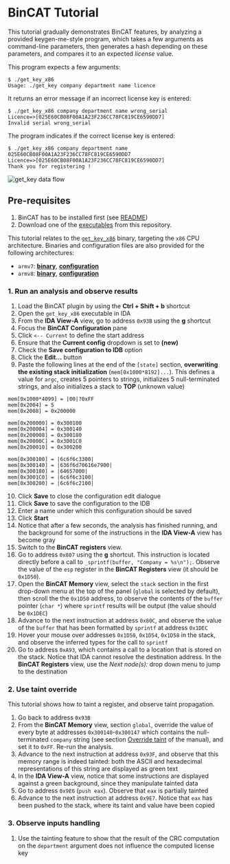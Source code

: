# BinCAT Tutorial

This tutorial gradually demonstrates BinCAT features, by analyzing a provided
keygen-me-style program, which takes a few arguments as command-line
parameters, then generates a hash depending on these parameters, and compares
it to an expected *license* value.

This program expects a few arguments:
```
$ ./get_key_x86
Usage: ./get_key company department name licence
```

It returns an error message if an incorrect license key is entered:
```
$ ./get_key_x86 company department name wrong_serial
Licence=>[025E60CB08F00A1A23F236CC78FC819CE6590DD7]
Invalid serial wrong_serial
```

The program indicates if the correct license key is entered:
```
$ ./get_key_x86 company department name 025E60CB08F00A1A23F236CC78FC819CE6590DD7
Licence=>[025E60CB08F00A1A23F236CC78FC819CE6590DD7]
Thank you for registering !
```

![get_key data flow](img/get_key-dataflow.png)

## Pre-requisites
1. BinCAT has to be installed first (see [README](../README.md#installation))
2. Download one of the [executables](../../../raw/master/doc/get_key) from this repository.

This tutorial relates to the
[`get_key_x86`](../../../raw/master/doc/get_key/get_key_x86) binary, targeting
the `x86` CPU architecture.
Binaries and configuration files are also provided for the following architectures:

* `armv7`: [**binary**](../../../raw/master/doc/get_key/get_key_armv7), [**configuration**](../../../raw/master/doc/get_key/get_key_armv7.ini)
* `armv8`: [**binary**](../../../raw/master/doc/get_key/get_key_armv8), [**configuration**](../../../raw/master/doc/get_key/get_key_armv8.ini)


### 1. Run an analysis and observe results

1. Load the BinCAT plugin by using the **Ctrl + Shift + b** shortcut
2. Open the `get_key_x86` executable in IDA
3. From the **IDA View-A** view, go to address `0x93B` using the **g**
   shortcut
4. Focus the **BinCAT Configuration** pane
5. Click `<-- Current` to define the start address
6. Ensure that the **Current config** dropdown is set to **(new)**
7. Check the **Save configuration to IDB** option
8. Click the **Edit...** button
9. Paste the following lines at the end of the `[state]` section, **overwriting
   the existing stack initialization** (`mem[0x1000*8192]...`). This defines
   a value for `argc`, creates 5 pointers to strings, initializes 5
   null-terminated strings, and also initializes a stack to **TOP** (unknown
   value)
```
mem[0x1000*4099] = |00|?0xFF
mem[0x2004] = 5
mem[0x2008] = 0x200000

mem[0x200000] = 0x300100
mem[0x200004] = 0x300140
mem[0x200008] = 0x300180
mem[0x20000C] = 0x3001C0
mem[0x200010] = 0x300200

mem[0x300100] = |6c6f6c3300|
mem[0x300140] = |636f6d70616e7900|
mem[0x300180] = |64657000|
mem[0x3001C0] = |6c6f6c3100|
mem[0x300200] = |6c6f6c2100|
```
10. Click **Save** to close the configuration edit dialogue
11. Click **Save** to save the configuration to the IDB
12. Enter a name under which this configuration should be saved
13. Click **Start**
14. Notice that after a few seconds, the analysis has finished running, and the
    background for some of the instructions in the **IDA View-A** view has
    become gray
15. Switch to the **BinCAT registers** view.
16. Go to address `0x807` using the **g** shortcut. This instruction is
    located directly before a call to `_sprintf(buffer, "Company = %s\n");`.
    Observe the value of the `esp` register in the **BinCAT Registers** view (it
    should be `0x1D50`).
17. Open the **BinCAT Memory** view, select the `stack`
    section in the first drop-down menu at the top of the panel (`global` is
    selected by default), then scroll the the `0x1D50` address,
    to observe the contents of the `buffer` pointer (`char *`) where `sprintf`
    results will be output (the value should be `0x1DEC`)
18. Advance to the next instruction at address `0x80C`, and observe the
    value of the `buffer` that has been formatted by `sprintf` at address
    `0x1DEC`
19. Hover your mouse over addresses `0x1D50`, `0x1D54`, `0x1D58` in the stack,
    and observe the inferred types for the call to `sprintf`
20. Go to address `0xA93`, which contains a call to a location that is stored
    on the stack. Notice that IDA cannot resolve the destination address. In
    the **BinCAT Registers** view, use the *Next node(s):* drop down menu
    to jump to the destination

### 2. Use taint override
This tutorial shows how to taint a register, and observe taint propagation.

1. Go back to address `0x93B`
2. From the **BinCAT Memory** view, section `global`, override the value of
   every byte at addresses `0x300140`-`0x300147` which contains the
   null-terminated `company` string (see section [Override
   taint](manual.md#override-taint) of the manual), and set it to `0xFF`.
   Re-run the analysis.
3. Advance to the next instruction at address `0x93F`, and observe that this
   memory range is indeed tainted: both the ASCII and hexadecimal
   representations of this string are displayed as green text
4. In the **IDA View-A** view, notice that some instructions are displayed
   against a green background, since they manipulate tainted data
5. Go to address `0x9E6` (`push eax`). Observe that `eax` is partially tainted
6. Advance to the next instruction at address `0x9E7`. Notice that `eax` has
   been pushed to the stack, where its taint and value have been copied

### 3. Observe inputs handling

1. Use the tainting feature to show that the result of the CRC computation on
   the `department` argument does not influence the computed license key

